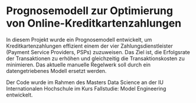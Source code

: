 # Prognosemodell zur Optimierung von Online-Kreditkartenzahlungen
In diesem Projekt wurde ein Prognosemodell entwickelt, um Kreditkartenzahlungen effizient einem der vier Zahlungsdienstleister (Payment Service Providers, PSPs) zuzuweisen. Das Ziel ist, die Erfolgsrate der Transaktionen zu erhöhen und gleichzeitig die Transaktionskosten zu minimieren. Das aktuelle manuelle Regelwerk soll durch ein datengetriebenes Modell ersetzt werden.

Der Code wurde im Rahmen des Masters Data Science an der IU Internationalen Hochschule im Kurs Fallstudie: Model Engineering entwickelt. 
